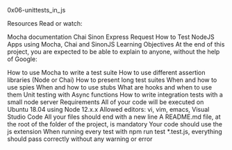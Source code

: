 0x06-unittests_in_js

Resources Read or watch:

Mocha documentation Chai Sinon Express Request How to Test NodeJS Apps using Mocha, Chai and SinonJS Learning Objectives At the end of this project, you are expected to be able to explain to anyone, without the help of Google:

How to use Mocha to write a test suite How to use different assertion libraries (Node or Chai) How to present long test suites When and how to use spies When and how to use stubs What are hooks and when to use them Unit testing with Async functions How to write integration tests with a small node server Requirements All of your code will be executed on Ubuntu 18.04 using Node 12.x.x Allowed editors: vi, vim, emacs, Visual Studio Code All your files should end with a new line A README.md file, at the root of the folder of the project, is mandatory Your code should use the js extension When running every test with npm run test *.test.js, everything should pass correctly without any warning or error
